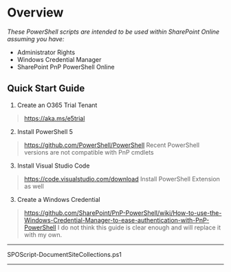 # Overview

_These PowerShell scripts are intended to be used within SharePoint Online assuming you have:_
* Administrator Rights
* Windows Credential Manager
* SharePoint PnP PowerShell Online

## Quick Start Guide
1. Create an O365 Trial Tenant
  > https://aka.ms/e5trial 
2. Install PowerShell 5
  > https://github.com/PowerShell/PowerShell
  > Recent PowerShell versions are not compatible with PnP cmdlets
3. Install Visual Studio Code
  > https://code.visualstudio.com/download
  > Install PowerShell Extension as well
3. Create a Windows Credential
  > https://github.com/SharePoint/PnP-PowerShell/wiki/How-to-use-the-Windows-Credential-Manager-to-ease-authentication-with-PnP-PowerShell
  > I do not think this guide is clear enough and will replace it with my own.

***
SPOScript-DocumentSiteCollections.ps1


***
